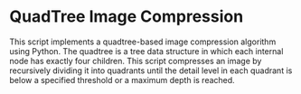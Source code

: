 # QuadTree Image Compression

This script implements a quadtree-based image compression algorithm using Python. The quadtree is a tree data structure in which each internal node has exactly four children. This script compresses an image by recursively dividing it into quadrants until the detail level in each quadrant is below a specified threshold or a maximum depth is reached.
